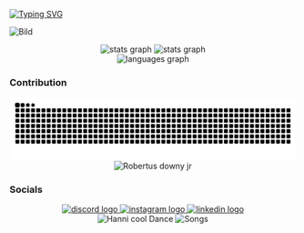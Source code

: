 [![Typing SVG](https://readme-typing-svg.herokuapp.com?font=Consolas&duration=3000&pause=300&color=F72EEB&width=435&lines=Hi+there!+I'm+Alex+Uscata.;New+hair%2C+new+tee;NewJeans%2C+do+you+see%3F;New+hair%2C+new+tee;NewJeans%2C+do+you+see%3F;Make+it+feel+like+a+game;Look+at+us%2C+we+go+on+and+on+again;What+we+wanna+do%2C+on+and+on+again)](https://git.io/typing-svg)

![Bild](bilder/newjeans.jpg)

<div align="center">
  <img src="https://github-readme-stats.vercel.app/api?username=AlexMarrer&theme=vue-dark&show_icons=true&hide_border=true&count_private=true" height="150" alt="stats graph"  />
  <img src="https://github-readme-streak-stats.herokuapp.com/?user=AlexMarrer&theme=vue-dark&hide_border=true" height="150" alt="stats graph"  />
</div>
<div align="center">
  <img src="https://github-readme-stats.vercel.app/api/top-langs/?username=AlexMarrer&theme=vue-dark&show_icons=true&hide_border=true&layout=compact" height="150" alt="languages graph "  />
</div>

<h3>Contribution</h3>
<img align="center" src="https://raw.githubusercontent.com/AlexMarrer/AlexMarrer/output/github-contribution-grid-snake-dark.svg" alt="Snake animation" />

<div align="center">
  <img align="center" src="bilder/robert-downey-jr-rdj.gif" alt="Robertus downy jr" height="250" />
</div>

<h3>Socials</h3>
<div align="center">
  <a href="https://discord.com/users/449970203569291264" target="_blank">
    <img src="https://raw.githubusercontent.com/maurodesouza/profile-readme-generator/master/src/assets/icons/social/discord/default.svg" width="30" height="20" alt="discord logo"  />
  </a>
  <a href="https://www.instagram.com/roestizumzmorge/" target="_blank">
    <img src="https://raw.githubusercontent.com/maurodesouza/profile-readme-generator/master/src/assets/icons/social/instagram/default.svg" width="30" height="20" alt="instagram logo"  />
  </a>
  <a href="https://www.linkedin.com/in/alex-uscata-9695a3317/" target="_blank">
    <img src="https://raw.githubusercontent.com/maurodesouza/profile-readme-generator/master/src/assets/icons/social/linkedin/default.svg" width="30" height="20" alt="linkedin logo"  />
  </a>

  <div align="center">
  <img src="https://media.tenor.com/E8BrPIFSjSUAAAAM/newjeans-hanni-hanni-kpop.gif" alt="Hanni cool Dance">
  <img src="https://lastfm-recently-played.vercel.app/api?user=alex-uscata" alt="Songs">
  </div>
</div>
